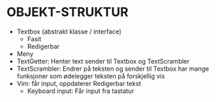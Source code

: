 # OBJEKT-STRUKTUR

* Textbox (abstrakt klasse / interface)
  * Fasit 
  * Redigerbar
* Meny 
* TextGetter: Henter text sender til Textbox og TextScrambler 
* TextScrambler: Endrer på teksten og sender til Textbox
  har mange funksjoner som ødelegger teksten på forskjellig vis
* Vim: får input, oppdaterer Redigerbar tekst
    * Keyboard input: Får input fra tastatur
    


    


